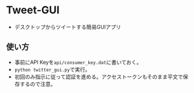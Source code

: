 # Tweet-GUI
* デスクトップからツイートする簡易GUIアプリ

## 使い方
* 事前にAPI Keyを`api/consumer_key.dat`に書いておく。
* `python twitter_gui.py`で実行。
* 初回のみ指示に従って認証を進める。アクセストークンもそのまま平文で保存するので注意。
